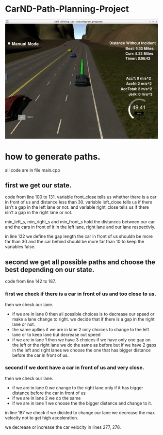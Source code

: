 # CarND-Path-Planning-Project

![Build Status](https://github.com/Aladdin95/CarND-Path-Planning-Project/blob/master/simulator.png?raw=true)


# how to generate paths.
all code are in file main.cpp

## first we get our state.
code from line 100 to 131.
variable front_close tells us whether there is a car in front of us and distance less than 30.
variable left_close tells us if there isn't a gap in the left lane or not.
and variable right_close tells us if there isn't a gap in the right lane or not.

min_left_s, min_right_s and min_front_s hold the distances between our car and the cars in front of it in the left lane, right lane and our lane respectivly.

in line 122 we define the gap length the car in front of us shouldn be more far than 30 and the car behind should be more far than 10 to keep the variables false.

## second we get all possible paths and choose the best depending on our state.

code from line 142 to 187.

### first we check if there is a car in front of us and too close to us.
then we check our lane.
- if we are in lane 0 then all possible choices is to decrease our speed or make a lane change to right.
we decide that if there is a gap in the right lane or not.
- the same apllies if we are in lane 2 only choices to change to the left lane or to keep lane but decrease out speed
- if we are in lane 1 then we have 3 choices if we have only one gap on the left or the right lane we do the same as before but if we have 2 gaps in the left and right lanes we choose the one that has bigger distance before the car in front of us.

### second if we dont have a car in front of us and very close.
then we check our lane.
- if we are in lane 0 we change to the right lane only if it has bigger distance before the car in front of us
- if we are in lane 2 we do the same
- if we are in lane 1 we choose the the bigger distance and change to it.

in line 187 we check if we dicided to change our lane we decrease the max velocity not to get high acceleration.

we decrease or increase the car velocity in lines 277, 278.
